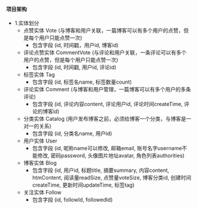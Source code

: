 
#### 项目架构
- 1.实体划分
    - 点赞实体 Vote (与博客和用户关联，一篇博客可以有多个用户的点赞，但是每个用户只能点赞一次)
        - 包含字段 (id, 时间戳，用户id, 博客id)
    - 评论点赞实体 CommentVote (与评论和用户关联，一条评论可以有多个用户的点赞，但是每个用户只能点赞一次)
        - 包含字段 (id, 时间戳, 用户id, 评论id)
    - 标签实体 Tag
        - 包含字段 (id, 标签名name, 标签数量count)
    - 评论实体 Comment (与博客和用户管理，一篇博客可以有多个用户的多条评论)
        - 包含字段 (id, 评论内容content, 评论用户id, 评论时间createTime, 评论的博客id)
    - 分类实体 Catalog (用户发布博客之前，必须给博客一个分类，与博客是一对一的关系)
        - 包含字段 (id, 分类名name, 用户id)
    - 用户实体 User
        - 包含字段 (id, 昵称name可以修改, 邮箱email, 账号名字username不能修改, 密码password, 头像图片地址avatar, 角色列表authorities)
    - 博客实体 Blog
        - 包含字段 (id, 用户id, 标题title, 摘要summary, 内容content, htmContent, 阅读量readSize, 点赞量voteSize, 博客分类id, 创建时间createTime, 更新时间updateTime, 标签tag)
    - 关注实体 Follow
        - 包含字段 (id, followId, followedId)